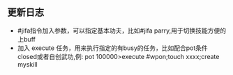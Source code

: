 ## 更新日志
* #jifa指令加入参数，可以指定基本功夫，比如#jifa parry,用于切换技能方便的上buff
* 加入 execute 任务，用来执行指定的有busy的任务，比如配合pot条件 closed或者自创武功,例: pot 100000>execute #wpon;touch xxxx;create myskill